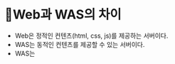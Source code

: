 # 📡Web과 WAS의 차이
 * Web은 정적인 컨텐츠(html, css, js)를 제공하는 서버이다.
 * WAS는 동적인 컨텐츠를 제공할 수 있는 서버이다.
 * WAS는 


